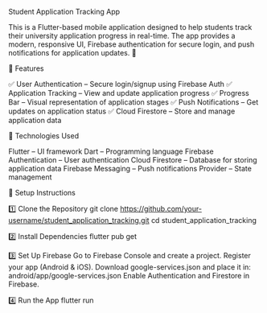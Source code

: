 Student Application Tracking App

This is a Flutter-based mobile application designed to help students track their university application progress in real-time. The app provides a modern, responsive UI, Firebase authentication for secure login, and push notifications for application updates. 🚀

📌 Features

✅ User Authentication – Secure login/signup using Firebase Auth
✅ Application Tracking – View and update application progress
✅ Progress Bar – Visual representation of application stages
✅ Push Notifications – Get updates on application status
✅ Cloud Firestore – Store and manage application data

📌 Technologies Used

Flutter – UI framework
Dart – Programming language
Firebase Authentication – User authentication
Cloud Firestore – Database for storing application data
Firebase Messaging – Push notifications
Provider – State management



📌 Setup Instructions

1️⃣ Clone the Repository
git clone https://github.com/your-username/student_application_tracking.git
cd student_application_tracking



2️⃣ Install Dependencies
flutter pub get



3️⃣ Set Up Firebase
Go to Firebase Console and create a project.
Register your app (Android & iOS).
Download google-services.json and place it in:
android/app/google-services.json
Enable Authentication and Firestore in Firebase.



4️⃣ Run the App
flutter run


